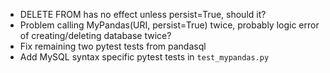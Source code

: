 - DELETE FROM has no effect unless persist=True, should it?
- Problem calling MyPandas(URI, persist=True) twice, probably logic error of creating/deleting database twice?
- Fix remaining two pytest tests from pandasql
- Add MySQL syntax specific pytest tests in `test_mypandas.py`
